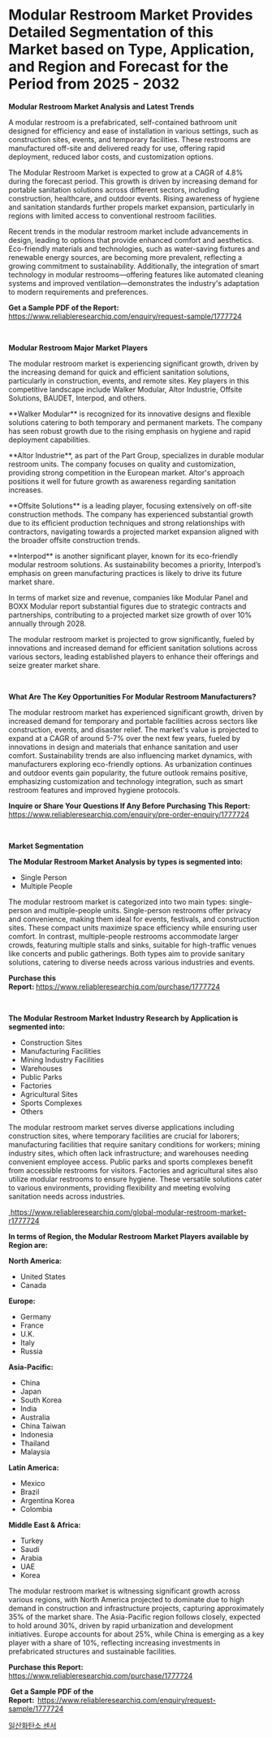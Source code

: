 <p><h1>Modular Restroom Market Provides Detailed Segmentation of this Market based on Type, Application, and Region and Forecast for the Period from 2025 - 2032</h1></p><p><strong>Modular Restroom Market Analysis and Latest Trends</strong></p>
<p><p>A modular restroom is a prefabricated, self-contained bathroom unit designed for efficiency and ease of installation in various settings, such as construction sites, events, and temporary facilities. These restrooms are manufactured off-site and delivered ready for use, offering rapid deployment, reduced labor costs, and customization options.</p><p>The Modular Restroom Market is expected to grow at a CAGR of 4.8% during the forecast period. This growth is driven by increasing demand for portable sanitation solutions across different sectors, including construction, healthcare, and outdoor events. Rising awareness of hygiene and sanitation standards further propels market expansion, particularly in regions with limited access to conventional restroom facilities.</p><p>Recent trends in the modular restroom market include advancements in design, leading to options that provide enhanced comfort and aesthetics. Eco-friendly materials and technologies, such as water-saving fixtures and renewable energy sources, are becoming more prevalent, reflecting a growing commitment to sustainability. Additionally, the integration of smart technology in modular restrooms—offering features like automated cleaning systems and improved ventilation—demonstrates the industry's adaptation to modern requirements and preferences.</p></p>
<p><strong>Get a Sample PDF of the Report:&nbsp;</strong> <a href="https://www.reliableresearchiq.com/enquiry/request-sample/1777724?utm_campaign=99&utm_medium=2&utm_source=Github&utm_content=ia&utm_term=07022025&utm_id=modular-restroom">https://www.reliableresearchiq.com/enquiry/request-sample/1777724</a></p>
<p>&nbsp;</p>
<p><strong>Modular Restroom Major Market Players</strong></p>
<p><p>The modular restroom market is experiencing significant growth, driven by the increasing demand for quick and efficient sanitation solutions, particularly in construction, events, and remote sites. Key players in this competitive landscape include Walker Modular, Altor Industrie, Offsite Solutions, BAUDET, Interpod, and others.</p><p>**Walker Modular** is recognized for its innovative designs and flexible solutions catering to both temporary and permanent markets. The company has seen robust growth due to the rising emphasis on hygiene and rapid deployment capabilities.</p><p>**Altor Industrie**, as part of the Part Group, specializes in durable modular restroom units. The company focuses on quality and customization, providing strong competition in the European market. Altor's approach positions it well for future growth as awareness regarding sanitation increases.</p><p>**Offsite Solutions** is a leading player, focusing extensively on off-site construction methods. The company has experienced substantial growth due to its efficient production techniques and strong relationships with contractors, navigating towards a projected market expansion aligned with the broader offsite construction trends.</p><p>**Interpod** is another significant player, known for its eco-friendly modular restroom solutions. As sustainability becomes a priority, Interpod’s emphasis on green manufacturing practices is likely to drive its future market share.</p><p>In terms of market size and revenue, companies like Modular Panel and BOXX Modular report substantial figures due to strategic contracts and partnerships, contributing to a projected market size growth of over 10% annually through 2028.</p><p>The modular restroom market is projected to grow significantly, fueled by innovations and increased demand for efficient sanitation solutions across various sectors, leading established players to enhance their offerings and seize greater market share.</p></p>
<p>&nbsp;</p>
<p><strong>What Are The Key Opportunities For Modular Restroom Manufacturers?</strong></p>
<p><p>The modular restroom market has experienced significant growth, driven by increased demand for temporary and portable facilities across sectors like construction, events, and disaster relief. The market's value is projected to expand at a CAGR of around 5-7% over the next few years, fueled by innovations in design and materials that enhance sanitation and user comfort. Sustainability trends are also influencing market dynamics, with manufacturers exploring eco-friendly options. As urbanization continues and outdoor events gain popularity, the future outlook remains positive, emphasizing customization and technology integration, such as smart restroom features and improved hygiene protocols.</p></p>
<p><strong>Inquire or Share Your Questions If Any Before Purchasing This Report:</strong> <a href="https://www.reliableresearchiq.com/enquiry/pre-order-enquiry/1777724?utm_campaign=99&utm_medium=2&utm_source=Github&utm_content=ia&utm_term=07022025&utm_id=modular-restroom">https://www.reliableresearchiq.com/enquiry/pre-order-enquiry/1777724</a></p>
<p>&nbsp;</p>
<p><strong>Market Segmentation</strong></p>
<p><strong>The Modular Restroom Market Analysis by types is segmented into:</strong></p>
<p><ul><li>Single Person</li><li>Multiple People</li></ul></p>
<p><p>The modular restroom market is categorized into two main types: single-person and multiple-people units. Single-person restrooms offer privacy and convenience, making them ideal for events, festivals, and construction sites. These compact units maximize space efficiency while ensuring user comfort. In contrast, multiple-people restrooms accommodate larger crowds, featuring multiple stalls and sinks, suitable for high-traffic venues like concerts and public gatherings. Both types aim to provide sanitary solutions, catering to diverse needs across various industries and events.</p></p>
<p><strong>Purchase this Report:&nbsp;</strong><a href="https://www.reliableresearchiq.com/purchase/1777724?utm_campaign=99&utm_medium=2&utm_source=Github&utm_content=ia&utm_term=07022025&utm_id=modular-restroom">https://www.reliableresearchiq.com/purchase/1777724</a></p>
<p>&nbsp;</p>
<p><strong>The Modular Restroom Market Industry Research by Application is segmented into:</strong></p>
<p><ul><li>Construction Sites</li><li>Manufacturing Facilities</li><li>Mining Industry Facilities</li><li>Warehouses</li><li>Public Parks</li><li>Factories</li><li>Agricultural Sites</li><li>Sports Complexes</li><li>Others</li></ul></p>
<p><p>The modular restroom market serves diverse applications including construction sites, where temporary facilities are crucial for laborers; manufacturing facilities that require sanitary conditions for workers; mining industry sites, which often lack infrastructure; and warehouses needing convenient employee access. Public parks and sports complexes benefit from accessible restrooms for visitors. Factories and agricultural sites also utilize modular restrooms to ensure hygiene. These versatile solutions cater to various environments, providing flexibility and meeting evolving sanitation needs across industries.</p></p>
<p><a href="https://www.reliableresearchiq.com/global-modular-restroom-market-r1777724?utm_campaign=99&utm_medium=2&utm_source=Github&utm_content=ia&utm_term=07022025&utm_id=modular-restroom">&nbsp;https://www.reliableresearchiq.com/global-modular-restroom-market-r1777724</a></p>
<p><strong>In terms of Region, the Modular Restroom Market Players available by Region are:</strong></p>
<p>
    <p> <strong> North America: </strong>
        <ul>
            <li>United States</li>
            <li>Canada</li>
        </ul>
        </p> 
    <p> <strong> Europe: </strong>
        <ul>
            <li>Germany</li>
            <li>France</li>
            <li>U.K.</li>
            <li>Italy</li>
            <li>Russia</li>
        </ul>
        </p> 
    <p> <strong> Asia-Pacific: </strong>
        <ul>
            <li>China</li>
            <li>Japan</li>
            <li>South Korea</li>
            <li>India</li>
            <li>Australia</li>
            <li>China Taiwan</li>
            <li>Indonesia</li>
            <li>Thailand</li>
            <li>Malaysia</li>
        </ul>
        </p> 
    <p> <strong> Latin America: </strong>
        <ul>
            <li>Mexico</li>
            <li>Brazil</li>
            <li>Argentina Korea</li>
            <li>Colombia</li>
        </ul>
        </p> 
    <p> <strong> Middle East & Africa: </strong>
        <ul>
            <li>Turkey</li>
            <li>Saudi</li>
            <li>Arabia</li>
            <li>UAE</li>
            <li>Korea</li>
        </ul>
    </p>
    </p>
<p><p>The modular restroom market is witnessing significant growth across various regions, with North America projected to dominate due to high demand in construction and infrastructure projects, capturing approximately 35% of the market share. The Asia-Pacific region follows closely, expected to hold around 30%, driven by rapid urbanization and development initiatives. Europe accounts for about 25%, while China is emerging as a key player with a share of 10%, reflecting increasing investments in prefabricated structures and sustainable facilities.</p></p>
<p><strong>Purchase this Report: </strong><a href="https://www.reliableresearchiq.com/purchase/1777724?utm_campaign=99&utm_medium=2&utm_source=Github&utm_content=ia&utm_term=07022025&utm_id=modular-restroom">https://www.reliableresearchiq.com/purchase/1777724</a></p>
<p>&nbsp;<strong>Get a Sample PDF of the Report:&nbsp;&nbsp;</strong><a href="https://www.reliableresearchiq.com/enquiry/request-sample/1777724?utm_campaign=99&utm_medium=2&utm_source=Github&utm_content=ia&utm_term=07022025&utm_id=modular-restroom">https://www.reliableresearchiq.com/enquiry/request-sample/1777724</a></p>
<p><strong></strong></p>
<p><p><a href="https://github.com/sougarounis/Market-Research-Report-List-7/blob/main/263324635866.md?utm_campaign=99&utm_medium=2&utm_source=Github&utm_content=ia&utm_term=07022025&utm_id=modular-restroom">일산화탄소 센서</a></p></p>